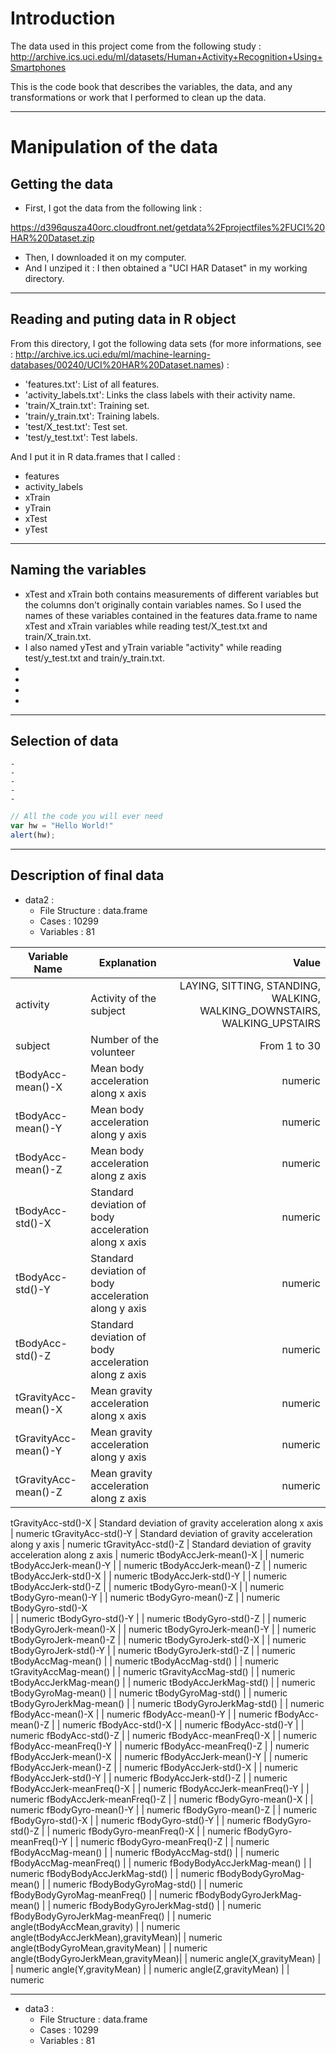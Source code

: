 # Introduction

The data used in this project come from the following study :
http://archive.ics.uci.edu/ml/datasets/Human+Activity+Recognition+Using+Smartphones

This is the code book that describes the variables, the data, and any transformations or work that I performed to clean up the data.

-----------------------------------------------------------

# Manipulation of the data

## Getting the data

* First, I got the data from the following link :

https://d396qusza40orc.cloudfront.net/getdata%2Fprojectfiles%2FUCI%20HAR%20Dataset.zip

* Then, I downloaded it on my computer.
* And I unziped it : I then obtained a "UCI HAR Dataset" in my working directory.

-----------------------------------------------------------

## Reading and puting data in R object

From this directory, I got the following data sets (for more informations, see : http://archive.ics.uci.edu/ml/machine-learning-databases/00240/UCI%20HAR%20Dataset.names) :
* 'features.txt': List of all features.
* 'activity_labels.txt': Links the class labels with their activity name.
* 'train/X_train.txt': Training set.
* 'train/y_train.txt': Training labels.
* 'test/X_test.txt': Test set.
* 'test/y_test.txt': Test labels.

And I put it in R data.frames that I called :
* features 
* activity_labels 
* xTrain
* yTrain
* xTest
* yTest 

-----------------------------------------------------------

## Naming the **variables**

* xTest and xTrain both contains measurements of different variables but the columns don't originally contain variables names. So I used the names of these variables contained in the
features data.frame to name xTest and xTrain variables while reading test/X_test.txt and train/X_train.txt.
* I also named yTest and yTrain variable "activity" while reading test/y_test.txt and train/y_train.txt.
*
*
*
*

-----------------------------------------------------------

## Selection of data
    -
    -
    -
    -
    -

```javascript
// All the code you will ever need
var hw = "Hello World!"
alert(hw);
```
-----------------------------------------------------------

## Description of final data

* data2 :
    * File Structure : data.frame
    * Cases : 10299
    * Variables : 81

Variable Name                       | Explanation                     | Value 
----------------------------------- | ------------------------------- | -------------:
activity                            | Activity of the subject                                | LAYING, SITTING, STANDING, WALKING, WALKING_DOWNSTAIRS, WALKING_UPSTAIRS 
subject                             | Number of the volunteer         | From 1 to 30
tBodyAcc-mean()-X                   | Mean body acceleration along x axis                                | numeric
tBodyAcc-mean()-Y                   | Mean body acceleration along y axis                                 | numeric
tBodyAcc-mean()-Z                   | Mean body acceleration along z axis                                 | numeric
tBodyAcc-std()-X                    | Standard deviation of body acceleration along x axis                                 | numeric
tBodyAcc-std()-Y                    | Standard deviation of body acceleration along y axis                                 | numeric
tBodyAcc-std()-Z                    | Standard deviation of body acceleration along z axis                                | numeric
tGravityAcc-mean()-X                | Mean gravity acceleration along x axis                                | numeric
tGravityAcc-mean()-Y                | Mean gravity acceleration along y axis                                 | numeric
tGravityAcc-mean()-Z                | Mean gravity acceleration along z axis                                | numeric
tGravityAcc-std()-X
                 | Standard deviation of gravity acceleration along x axis                                 | numeric
tGravityAcc-std()-Y
                 | Standard deviation of gravity acceleration along y axis                                 | numeric
tGravityAcc-std()-Z                 | Standard deviation of gravity acceleration along z axis                                 | numeric
tBodyAccJerk-mean()-X               |                                 | numeric
tBodyAccJerk-mean()-Y               |                                 | numeric
tBodyAccJerk-mean()-Z               |                                 | numeric
tBodyAccJerk-std()-X
                |                                 | numeric
tBodyAccJerk-std()-Y                |                                 | numeric
tBodyAccJerk-std()-Z                |                                 | numeric
tBodyGyro-mean()-X                  |                                 | numeric
tBodyGyro-mean()-Y                  |                                 | numeric
tBodyGyro-mean()-Z                  |                                 | numeric
tBodyGyro-std()-X    
               |                                 | numeric
tBodyGyro-std()-Y                   |                                 | numeric
tBodyGyro-std()-Z
                   |                                 | numeric
tBodyGyroJerk-mean()-X              |                                 | numeric
tBodyGyroJerk-mean()-Y              |                                 | numeric
tBodyGyroJerk-mean()-Z              |                                 | numeric
tBodyGyroJerk-std()-X
               |                                 | numeric
tBodyGyroJerk-std()-Y               |                                 | numeric
tBodyGyroJerk-std()-Z
               |                                 | numeric
tBodyAccMag-mean()                  |                                 | numeric
tBodyAccMag-std()
                   |                                 | numeric
tGravityAccMag-mean()
               |                                 | numeric
tGravityAccMag-std()
                |                                 | numeric
tBodyAccJerkMag-mean()
              |                                 | numeric
tBodyAccJerkMag-std()
               |                                 | numeric
tBodyGyroMag-mean()
                 |                                 | numeric
tBodyGyroMag-std()
                  |                                 | numeric
tBodyGyroJerkMag-mean()             |                                 | numeric
tBodyGyroJerkMag-std()
              |                                 | numeric
fBodyAcc-mean()-X                   |                                 | numeric
fBodyAcc-mean()-Y                   |                                 | numeric
fBodyAcc-mean()-Z                   |                                 | numeric
fBodyAcc-std()-X
                    |                                 | numeric
fBodyAcc-std()-Y                    |                                 | numeric
fBodyAcc-std()-Z
                    |                                 | numeric
fBodyAcc-meanFreq()-X               |                                 | numeric
fBodyAcc-meanFreq()-Y               |                                 | numeric
fBodyAcc-meanFreq()-Z
               |                                 | numeric
fBodyAccJerk-mean()-X
               |                                 | numeric
fBodyAccJerk-mean()-Y               |                                 | numeric
fBodyAccJerk-mean()-Z               |                                 | numeric
fBodyAccJerk-std()-X
                |                                 | numeric
fBodyAccJerk-std()-Y                |                                 | numeric
fBodyAccJerk-std()-Z                |                                 | numeric
fBodyAccJerk-meanFreq()-X           |                                 | numeric
fBodyAccJerk-meanFreq()-Y           |                                 | numeric
fBodyAccJerk-meanFreq()-Z           |                                 | numeric
fBodyGyro-mean()-X                  |                                 | numeric
fBodyGyro-mean()-Y                  |                                 | numeric
fBodyGyro-mean()-Z                  |                                 | numeric
fBodyGyro-std()-X                   |                                 | numeric
fBodyGyro-std()-Y                   |                                 | numeric
fBodyGyro-std()-Z                   |                                 | numeric
fBodyGyro-meanFreq()-X              |                                 | numeric
fBodyGyro-meanFreq()-Y              |                                 | numeric
fBodyGyro-meanFreq()-Z              |                                 | numeric
fBodyAccMag-mean()                  |                                 | numeric
fBodyAccMag-std()
                   |                                 | numeric
fBodyAccMag-meanFreq()              |                                 | numeric
fBodyBodyAccJerkMag-mean()
          |                                 | numeric
fBodyBodyAccJerkMag-std() 
          |                                 | numeric
fBodyBodyGyroMag-mean()
             |                                 | numeric
fBodyBodyGyroMag-std()
              |                                 | numeric
fBodyBodyGyroMag-meanFreq()         |                                 | numeric
fBodyBodyGyroJerkMag-mean()         |                                 | numeric
fBodyBodyGyroJerkMag-std()
          |                                 | numeric
fBodyBodyGyroJerkMag-meanFreq()     |                                 | numeric
angle(tBodyAccMean,gravity)         |                                 | numeric
angle(tBodyAccJerkMean),gravityMean)|                                 | numeric
angle(tBodyGyroMean,gravityMean)
    |                                 | numeric
angle(tBodyGyroJerkMean,gravityMean)|                                 | numeric
angle(X,gravityMean)                |                                 | numeric
angle(Y,gravityMean)                |                                 | numeric
angle(Z,gravityMean)
                |                                 | numeric

-----------------------------------------------------------

* data3 :
    * File Structure : data.frame
    * Cases : 10299
    * Variables : 81

